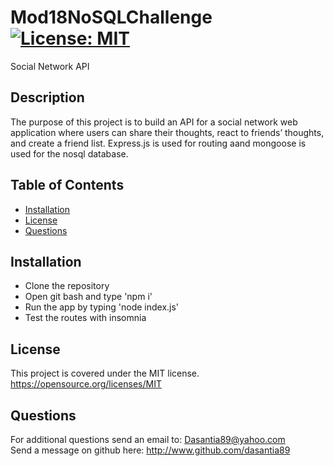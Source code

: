 # Mod18NoSQLChallenge   [![License: MIT](https://img.shields.io/badge/License-MIT-yellow.svg)](https://opensource.org/licenses/MIT)
Social Network API
## Description
The purpose of this project is to build an API for a social network web application where users can share their thoughts, react to friends’ thoughts, and create a friend list. Express.js is used for routing aand mongoose is used for the nosql database.

  ## Table of Contents<br>
  - [Installation](#installation)
- [License](#license)
- [Questions](#questions)
## Installation
- Clone the repository
- Open git bash and type 'npm i'
- Run the app by typing 'node index.js'
- Test the routes with insomnia
## License 
This project is covered under the MIT license.   https://opensource.org/licenses/MIT

  ## Questions
  
  For additional questions send an email to: Dasantia89@yahoo.com <br>
  Send a message on github here: http://www.github.com/dasantia89
    